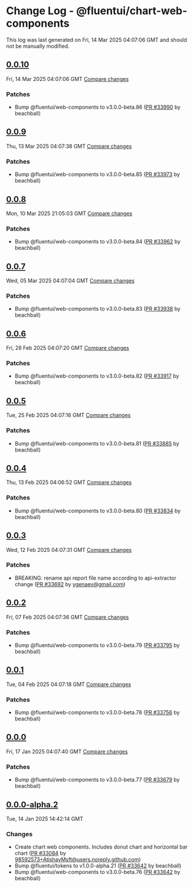 # Change Log - @fluentui/chart-web-components

This log was last generated on Fri, 14 Mar 2025 04:07:06 GMT and should not be manually modified.

<!-- Start content -->

## [0.0.10](https://github.com/microsoft/fluentui/tree/@fluentui/chart-web-components_v0.0.10)

Fri, 14 Mar 2025 04:07:06 GMT 
[Compare changes](https://github.com/microsoft/fluentui/compare/@fluentui/chart-web-components_v0.0.9..@fluentui/chart-web-components_v0.0.10)

### Patches

- Bump @fluentui/web-components to v3.0.0-beta.86 ([PR #33990](https://github.com/microsoft/fluentui/pull/33990) by beachball)

## [0.0.9](https://github.com/microsoft/fluentui/tree/@fluentui/chart-web-components_v0.0.9)

Thu, 13 Mar 2025 04:07:38 GMT 
[Compare changes](https://github.com/microsoft/fluentui/compare/@fluentui/chart-web-components_v0.0.8..@fluentui/chart-web-components_v0.0.9)

### Patches

- Bump @fluentui/web-components to v3.0.0-beta.85 ([PR #33973](https://github.com/microsoft/fluentui/pull/33973) by beachball)

## [0.0.8](https://github.com/microsoft/fluentui/tree/@fluentui/chart-web-components_v0.0.8)

Mon, 10 Mar 2025 21:05:03 GMT 
[Compare changes](https://github.com/microsoft/fluentui/compare/@fluentui/chart-web-components_v0.0.7..@fluentui/chart-web-components_v0.0.8)

### Patches

- Bump @fluentui/web-components to v3.0.0-beta.84 ([PR #33962](https://github.com/microsoft/fluentui/pull/33962) by beachball)

## [0.0.7](https://github.com/microsoft/fluentui/tree/@fluentui/chart-web-components_v0.0.7)

Wed, 05 Mar 2025 04:07:04 GMT 
[Compare changes](https://github.com/microsoft/fluentui/compare/@fluentui/chart-web-components_v0.0.6..@fluentui/chart-web-components_v0.0.7)

### Patches

- Bump @fluentui/web-components to v3.0.0-beta.83 ([PR #33938](https://github.com/microsoft/fluentui/pull/33938) by beachball)

## [0.0.6](https://github.com/microsoft/fluentui/tree/@fluentui/chart-web-components_v0.0.6)

Fri, 28 Feb 2025 04:07:20 GMT 
[Compare changes](https://github.com/microsoft/fluentui/compare/@fluentui/chart-web-components_v0.0.5..@fluentui/chart-web-components_v0.0.6)

### Patches

- Bump @fluentui/web-components to v3.0.0-beta.82 ([PR #33917](https://github.com/microsoft/fluentui/pull/33917) by beachball)

## [0.0.5](https://github.com/microsoft/fluentui/tree/@fluentui/chart-web-components_v0.0.5)

Tue, 25 Feb 2025 04:07:16 GMT 
[Compare changes](https://github.com/microsoft/fluentui/compare/@fluentui/chart-web-components_v0.0.4..@fluentui/chart-web-components_v0.0.5)

### Patches

- Bump @fluentui/web-components to v3.0.0-beta.81 ([PR #33885](https://github.com/microsoft/fluentui/pull/33885) by beachball)

## [0.0.4](https://github.com/microsoft/fluentui/tree/@fluentui/chart-web-components_v0.0.4)

Thu, 13 Feb 2025 04:06:52 GMT 
[Compare changes](https://github.com/microsoft/fluentui/compare/@fluentui/chart-web-components_v0.0.3..@fluentui/chart-web-components_v0.0.4)

### Patches

- Bump @fluentui/web-components to v3.0.0-beta.80 ([PR #33834](https://github.com/microsoft/fluentui/pull/33834) by beachball)

## [0.0.3](https://github.com/microsoft/fluentui/tree/@fluentui/chart-web-components_v0.0.3)

Wed, 12 Feb 2025 04:07:31 GMT 
[Compare changes](https://github.com/microsoft/fluentui/compare/@fluentui/chart-web-components_v0.0.2..@fluentui/chart-web-components_v0.0.3)

### Patches

- BREAKING: rename api report file name according to api-extractor change ([PR #33692](https://github.com/microsoft/fluentui/pull/33692) by vgenaev@gmail.com)

## [0.0.2](https://github.com/microsoft/fluentui/tree/@fluentui/chart-web-components_v0.0.2)

Fri, 07 Feb 2025 04:07:36 GMT 
[Compare changes](https://github.com/microsoft/fluentui/compare/@fluentui/chart-web-components_v0.0.1..@fluentui/chart-web-components_v0.0.2)

### Patches

- Bump @fluentui/web-components to v3.0.0-beta.79 ([PR #33795](https://github.com/microsoft/fluentui/pull/33795) by beachball)

## [0.0.1](https://github.com/microsoft/fluentui/tree/@fluentui/chart-web-components_v0.0.1)

Tue, 04 Feb 2025 04:07:18 GMT 
[Compare changes](https://github.com/microsoft/fluentui/compare/@fluentui/chart-web-components_v0.0.0..@fluentui/chart-web-components_v0.0.1)

### Patches

- Bump @fluentui/web-components to v3.0.0-beta.78 ([PR #33756](https://github.com/microsoft/fluentui/pull/33756) by beachball)

## [0.0.0](https://github.com/microsoft/fluentui/tree/@fluentui/chart-web-components_v0.0.0)

Fri, 17 Jan 2025 04:07:40 GMT 
[Compare changes](https://github.com/microsoft/fluentui/compare/@fluentui/chart-web-components_v0.0.0-alpha.2..@fluentui/chart-web-components_v0.0.0)

### Patches

- Bump @fluentui/web-components to v3.0.0-beta.77 ([PR #33679](https://github.com/microsoft/fluentui/pull/33679) by beachball)

## [0.0.0-alpha.2](https://github.com/microsoft/fluentui/tree/@fluentui/chart-web-components_v0.0.0-alpha.2)

Tue, 14 Jan 2025 14:42:14 GMT

### Changes

- Create chart web components. Includes donut chart and horizontal bar chart ([PR #33084](https://github.com/microsoft/fluentui/pull/33084) by 98592573+AtishayMsft@users.noreply.github.com)
- Bump @fluentui/tokens to v1.0.0-alpha.21 ([PR #33642](https://github.com/microsoft/fluentui/pull/33642) by beachball)
- Bump @fluentui/web-components to v3.0.0-beta.76 ([PR #33642](https://github.com/microsoft/fluentui/pull/33642) by beachball)
